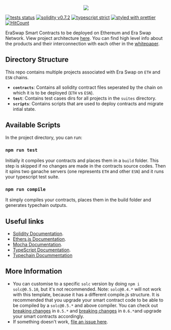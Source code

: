 <p align="center">
  <img src="https://eraswaptoken.io/images/es_newlogo.png">
</p>

[![tests status](https://github.com/KMPARDS/esn-contracts/workflows/tests/badge.svg)](https://github.com/KMPARDS/esn-contracts/actions) [![solidity v0.7.2](https://badgen.net/badge/solidity/v0.7.2/blue)](https://solidity.readthedocs.io/en/v0.7.2/) [![typescript strict](https://badgen.net/badge/typescript/strict/blue?icon=typescript)](https://www.typescriptlang.org/) [![styled with prettier](https://img.shields.io/badge/styled_with-prettier-ff69b4.svg)](https://github.com/prettier/prettier) [![HitCount](https://hits.dwyl.com/kmpards/esn-contracts.svg)](https://hits.dwyl.com/kmpards/esn-contracts)

EraSwap Smart Contracts to be deployed on Ethereum and Era Swap Network. View project architecture [here](https://github.com/KMPARDS/esn-contracts/issues/77). You can find high level info about the products and their interconnection with each other in the [whitepaper](https://eraswaptoken.io/pdf/eraswap_whitepaper.pdf).

## Directory Structure

This repo contains multiple projects associated with Era Swap on `ETH` and `ESN` chains.

- **`contracts`**: Contains all solidity contract files seperated by the chain on which it is to be deployed (`ETH` vs `ESN`).
- **`test`**: Contains test cases dirs for all projects in the `suites` directory.
- **`scripts`**: Contains scripts that are used to deploy contracts and migrate intial state.

## Available Scripts

In the project directory, you can run:

### `npm run test`

Initially it compiles your contracts and places them in a `build` folder. This step is skipped if no changes are made in the contracts source codes. Then it spins two ganache servers (one represents `ETH` and other `ESN`) and it runs your typescript test suite.

### `npm run compile`

It simply compiles your contracts, places them in the build folder and generates typechain outputs.

## Useful links

- [Solidity Documentation](https://solidity.readthedocs.io/en/v0.7.0/).
- [Ethers.js Documentation](https://docs.ethers.io/ethers.js/html/).
- [Mocha Documentation](https://devdocs.io/mocha-api/).
- [TypeScript Documentation](https://www.typescriptlang.org/docs/home).
- [Typechain Docummentation](https://github.com/ethereum-ts/TypeChain#typechain)

## More Information

- You can customise to a specific `solc` version by doing `npm i solc@0.5.10`, but it's not recommended. Note: `solc@0.4.*` will not work with this template, because it has a different compile.js structure. It is recommended that you upgrade your smart contract code to be able to be compiled by a `solc@0.5.*` and above compiler. You can check out [breaking changes](https://solidity.readthedocs.io/en/v0.5.0/050-breaking-changes.html) in `0.5.*` and [breaking changes](https://solidity.readthedocs.io/en/v0.6.0/060-breaking-changes.html) in `0.6.*`and upgrade your smart contracts accordingly.
- If something doesn't work, [file an issue here](https://github.com/zemse/create-solidity-project/issues/new).
